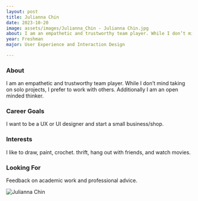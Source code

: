 ```yaml
---
layout: post
title: Julianna Chin 
date: 2023-10-20
image: assets/images/Julianna_Chin - Julianna Chin.jpg
about: I am an empathetic and trustworthy team player. While I don’t mind taking on solo projects, I prefer to work with others. Additionally I am an open minded thinker.
year: Freshman
major: User Experience and Interaction Design

---
```


### About

I am an empathetic and trustworthy team player. While I don’t mind taking on solo projects, I prefer to work with others. Additionally I am an open minded thinker.

### Career Goals

I want to be a UX or UI designer and start a small business/shop.

### Interests

I like to draw, paint, crochet. thrift, hang out with friends, and watch movies.

### Looking For

Feedback on academic work and professional advice.

<div class="text-center my-5">
    <img src="https://sase-drexel.github.io/mentorship-2023/assets/images/Julianna_Chin - Julianna Chin.jpg" alt="Julianna Chin" class="rounded post-img" />
</div>
